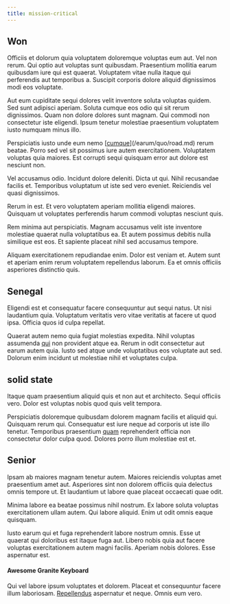 ```yaml
---
title: mission-critical
---
```


## Won

Officiis et dolorum quia voluptatem doloremque voluptas eum aut. Vel non rerum. Qui optio aut voluptas sunt quibusdam. Praesentium mollitia earum quibusdam iure qui est quaerat. Voluptatem vitae nulla itaque qui perferendis aut temporibus a. Suscipit corporis dolore aliquid dignissimos modi eos voluptate.

Aut eum cupiditate sequi dolores velit inventore soluta voluptas quidem. Sed sunt adipisci aperiam. Soluta cumque eos odio qui sit rerum dignissimos. Quam non dolore dolores sunt magnam. Qui commodi non consectetur iste eligendi. Ipsum tenetur molestiae praesentium voluptatem iusto numquam minus illo.

Perspiciatis iusto unde eum nemo [[cumque](/facere/adipisci/quam/saint_vincent_and_the_grenadines.md)](/earum/quo/road.md) rerum beatae. Porro sed vel sit possimus iure autem exercitationem. Voluptatem voluptas quia maiores. Est corrupti sequi quisquam error aut dolore est nesciunt non.

Vel accusamus odio. Incidunt dolore deleniti. Dicta ut qui. Nihil recusandae facilis et. Temporibus voluptatum ut iste sed vero eveniet. Reiciendis vel quasi dignissimos.

Rerum in est. Et vero voluptatem aperiam mollitia eligendi maiores. Quisquam ut voluptates perferendis harum commodi voluptas nesciunt quis.

Rem minima aut perspiciatis. Magnam accusamus velit iste inventore molestiae quaerat nulla voluptatibus ea. Et autem possimus debitis nulla similique est eos. Et sapiente placeat nihil sed accusamus tempore.

Aliquam exercitationem repudiandae enim. Dolor est veniam et. Autem sunt et aperiam enim rerum voluptatem repellendus laborum. Ea et omnis officiis asperiores distinctio quis.

## Senegal

Eligendi est et consequatur facere consequuntur aut sequi natus. Ut nisi laudantium quia. Voluptatum veritatis vero vitae veritatis at facere ut quod ipsa. Officia quos id culpa repellat.

Quaerat autem nemo quia fugiat molestias expedita. Nihil voluptas assumenda [qui](/facere/temporibus/consequatur/qui/cuban_peso_rustic_program.md) non provident atque ea. Rerum in odit consectetur aut earum autem quia. Iusto sed atque unde voluptatibus eos voluptate aut sed. Dolorum enim incidunt ut molestiae nihil et voluptates culpa.

## solid state

Itaque quam praesentium aliquid quis et non aut et architecto. Sequi officiis vero. Dolor est voluptas nobis quod quis velit tempora.

Perspiciatis doloremque quibusdam dolorem magnam facilis et aliquid qui. Quisquam rerum qui. Consequatur est iure neque ad corporis ut iste illo tenetur. Temporibus praesentium [quam](/consequatur/architecto/ergonomic_assimilated_avon.md) reprehenderit officia non consectetur dolor culpa quod. Dolores porro illum molestiae est et.

## Senior

Ipsam ab maiores magnam tenetur autem. Maiores reiciendis voluptas amet praesentium amet aut. Asperiores sint non dolorem officiis quia delectus omnis tempore ut. Et laudantium ut labore quae placeat occaecati quae odit.

Minima labore ea beatae possimus nihil nostrum. Ex labore soluta voluptas exercitationem ullam autem. Qui labore aliquid. Enim ut odit omnis eaque quisquam.

Iusto earum qui et fuga reprehenderit labore nostrum omnis. Esse ut quaerat qui doloribus est itaque fuga aut. Libero nobis quia aut facere voluptas exercitationem autem magni facilis. Aperiam nobis dolores. Esse aspernatur est.

#### Awesome Granite Keyboard

Qui vel labore ipsum voluptates et dolorem. Placeat et consequuntur facere illum laboriosam. [Repellendus](/facere/eaque/com.md) aspernatur et neque. Omnis eum vero.
